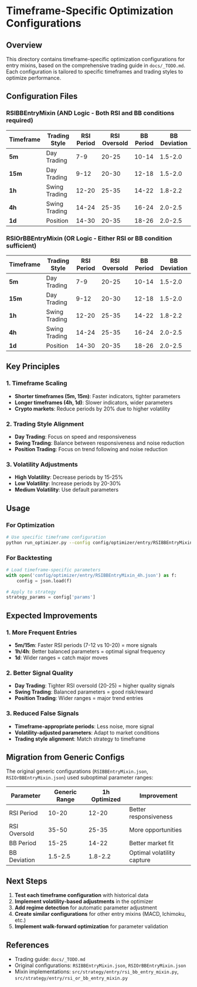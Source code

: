 # Timeframe-Specific Optimization Configurations

## Overview

This directory contains timeframe-specific optimization configurations for entry mixins, based on the comprehensive trading guide in `docs/_TODO.md`. Each configuration is tailored to specific timeframes and trading styles to optimize performance.

## Configuration Files

### RSIBBEntryMixin (AND Logic - Both RSI and BB conditions required)

| Timeframe | Trading Style | RSI Period | RSI Oversold | BB Period | BB Deviation |
|-----------|---------------|------------|--------------|-----------|--------------|
| **5m**    | Day Trading   | 7-9        | 20-25        | 10-14     | 1.5-2.0      |
| **15m**   | Day Trading   | 9-12       | 20-30        | 12-18     | 1.5-2.0      |
| **1h**    | Swing Trading | 12-20      | 25-35        | 14-22     | 1.8-2.2      |
| **4h**    | Swing Trading | 14-24      | 25-35        | 16-24     | 2.0-2.5      |
| **1d**    | Position      | 14-30      | 20-35        | 18-26     | 2.0-2.5      |

### RSIOrBBEntryMixin (OR Logic - Either RSI or BB condition sufficient)

| Timeframe | Trading Style | RSI Period | RSI Oversold | BB Period | BB Deviation |
|-----------|---------------|------------|--------------|-----------|--------------|
| **5m**    | Day Trading   | 7-9        | 20-25        | 10-14     | 1.5-2.0      |
| **15m**   | Day Trading   | 9-12       | 20-30        | 12-18     | 1.5-2.0      |
| **1h**    | Swing Trading | 12-20      | 25-35        | 14-22     | 1.8-2.2      |
| **4h**    | Swing Trading | 14-24      | 25-35        | 16-24     | 2.0-2.5      |
| **1d**    | Position      | 14-30      | 20-35        | 18-26     | 2.0-2.5      |

## Key Principles

### 1. **Timeframe Scaling**
- **Shorter timeframes (5m, 15m)**: Faster indicators, tighter parameters
- **Longer timeframes (4h, 1d)**: Slower indicators, wider parameters
- **Crypto markets**: Reduce periods by 20% due to higher volatility

### 2. **Trading Style Alignment**
- **Day Trading**: Focus on speed and responsiveness
- **Swing Trading**: Balance between responsiveness and noise reduction
- **Position Trading**: Focus on trend following and noise reduction

### 3. **Volatility Adjustments**
- **High Volatility**: Decrease periods by 15-25%
- **Low Volatility**: Increase periods by 20-30%
- **Medium Volatility**: Use default parameters

## Usage

### For Optimization
```bash
# Use specific timeframe configuration
python run_optimizer.py --config config/optimizer/entry/RSIBBEntryMixin_1h.json
```

### For Backtesting
```python
# Load timeframe-specific parameters
with open('config/optimizer/entry/RSIBBEntryMixin_4h.json') as f:
    config = json.load(f)
    
# Apply to strategy
strategy_params = config['params']
```

## Expected Improvements

### 1. **More Frequent Entries**
- **5m/15m**: Faster RSI periods (7-12 vs 10-20) = more signals
- **1h/4h**: Better balanced parameters = optimal signal frequency
- **1d**: Wider ranges = catch major moves

### 2. **Better Signal Quality**
- **Day Trading**: Tighter RSI oversold (20-25) = higher quality signals
- **Swing Trading**: Balanced parameters = good risk/reward
- **Position Trading**: Wider ranges = major trend entries

### 3. **Reduced False Signals**
- **Timeframe-appropriate periods**: Less noise, more signal
- **Volatility-adjusted parameters**: Adapt to market conditions
- **Trading style alignment**: Match strategy to timeframe

## Migration from Generic Configs

The original generic configurations (`RSIBBEntryMixin.json`, `RSIOrBBEntryMixin.json`) used suboptimal parameter ranges:

| Parameter | Generic Range | 1h Optimized | Improvement |
|-----------|---------------|--------------|-------------|
| RSI Period | 10-20 | 12-20 | Better responsiveness |
| RSI Oversold | 35-50 | 25-35 | More opportunities |
| BB Period | 15-25 | 14-22 | Better market fit |
| BB Deviation | 1.5-2.5 | 1.8-2.2 | Optimal volatility capture |

## Next Steps

1. **Test each timeframe configuration** with historical data
2. **Implement volatility-based adjustments** in the optimizer
3. **Add regime detection** for automatic parameter adjustment
4. **Create similar configurations** for other entry mixins (MACD, Ichimoku, etc.)
5. **Implement walk-forward optimization** for parameter validation

## References

- Trading guide: `docs/_TODO.md`
- Original configurations: `RSIBBEntryMixin.json`, `RSIOrBBEntryMixin.json`
- Mixin implementations: `src/strategy/entry/rsi_bb_entry_mixin.py`, `src/strategy/entry/rsi_or_bb_entry_mixin.py`
